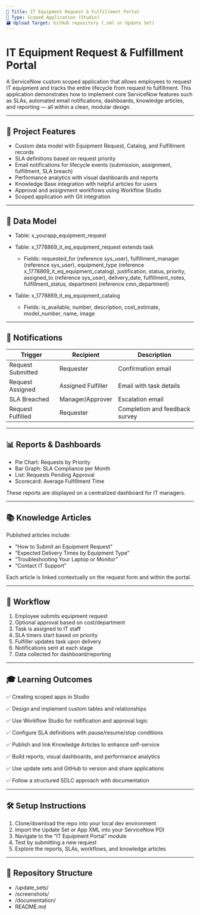 ```yaml
---
📁 Title: IT Equipment Request & Fulfillment Portal
📌 Type: Scoped Application (Studio)
🗃 Upload Target: GitHub repository (.xml or Update Set)
---
```


# IT Equipment Request & Fulfillment Portal

A ServiceNow custom scoped application that allows employees to request IT equipment and tracks the entire lifecycle from request to fulfillment. This application demonstrates how to implement core ServiceNow features such as SLAs, automated email notifications, dashboards, knowledge articles, and reporting — all within a clean, modular design.

---

## 🚀 Project Features

- Custom data model with Equipment Request, Catalog, and Fulfillment records
- SLA definitions based on request priority
- Email notifications for lifecycle events (submission, assignment, fulfillment, SLA breach)
- Performance analytics with visual dashboards and reports
- Knowledge Base integration with helpful articles for users
- Approval and assignment workflows using Workflow Studio
- Scoped application with Git integration

---

## 🧱 Data Model

- Table: x_yourapp_equipment_request
- Table: x_1778869_it_eq_equipment_request extends task

  - Fields: requested_for (reference sys_user), fulfillment_manager (reference sys_user), equipment_type (reference x_1778869_it_eq_equipment_catalog), justification, status, priority, assigned_to (reference sys_user), delivery_date, fulfillment_notes, fulfillment_status, department (reference cmn_department)

- Table: x_1778869_it_eq_equipment_catalog

  - Fields: is_available, number, description, cost_estimate, model_number, name, image

---

## 🔔 Notifications

| Trigger           | Recipient          | Description                    |
| ----------------- | ------------------ | ------------------------------ |
| Request Submitted | Requester          | Confirmation email             |
| Request Assigned  | Assigned Fulfiller | Email with task details        |
| SLA Breached      | Manager/Approver   | Escalation email               |
| Request Fulfilled | Requester          | Completion and feedback survey |

---

## 📊 Reports & Dashboards

- Pie Chart: Requests by Priority
- Bar Graph: SLA Compliance per Month
- List: Requests Pending Approval
- Scorecard: Average Fulfillment Time

These reports are displayed on a centralized dashboard for IT managers.

---

## 📚 Knowledge Articles

Published articles include:

- “How to Submit an Equipment Request”
- “Expected Delivery Times by Equipment Type”
- “Troubleshooting Your Laptop or Monitor”
- “Contact IT Support”

Each article is linked contextually on the request form and within the portal.

---

## 🔁 Workflow

1. Employee submits equipment request
2. Optional approval based on cost/department
3. Task is assigned to IT staff
4. SLA timers start based on priority
5. Fulfiller updates task upon delivery
6. Notifications sent at each stage
7. Data collected for dashboard/reporting

---

## 🎓 Learning Outcomes

✅ Creating scoped apps in Studio

✅ Design and implement custom tables and relationships

✅ Use Workflow Studio for notification and approval logic

✅ Configure SLA definitions with pause/resume/stop conditions

✅ Publish and link Knowledge Articles to enhance self-service

✅ Build reports, visual dashboards, and performance analytics

✅ Use update sets and GitHub to version and share applications

✅ Follow a structured SDLC approach with documentation

---

## 🛠 Setup Instructions

1. Clone/download the repo into your local dev environment
2. Import the Update Set or App XML into your ServiceNow PDI
3. Navigate to the “IT Equipment Portal” module
4. Test by submitting a new request
5. Explore the reports, SLAs, workflows, and knowledge articles

---

## 📂 Repository Structure

- /update_sets/
- /screenshots/
- /documentation/
- README.md
